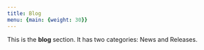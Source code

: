 ```yaml
---
title: Blog
menu: {main: {weight: 30}}
---
```


This is the **blog** section. It has two categories: News and Releases.
